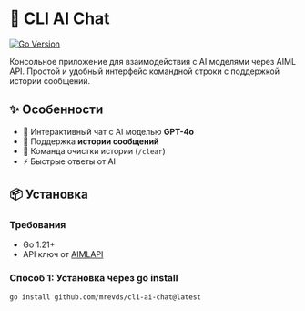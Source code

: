 # 🤖 CLI AI Chat

[![Go Version](https://img.shields.io/badge/go-1.21+-blue.svg)](https://golang.org/)


Консольное приложение для взаимодействия с AI моделями через AIML API. Простой и удобный интерфейс командной строки с поддержкой истории сообщений.

## ✨ Особенности

- 💬 Интерактивный чат с AI моделью **GPT-4o**
- 📝 Поддержка **истории сообщений**
- 🧹 Команда очистки истории (`/clear`)
- ⚡ Быстрые ответы от AI

## 📦 Установка

### Требования
- Go 1.21+
- API ключ от [AIMLAPI](https://aimlapi.com)

### Способ 1: Установка через go install
```bash
go install github.com/mrevds/cli-ai-chat@latest
